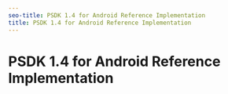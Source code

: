 ```yaml
---
seo-title: PSDK 1.4 for Android Reference Implementation
title: PSDK 1.4 for Android Reference Implementation
---
```


# PSDK 1.4 for Android Reference Implementation

